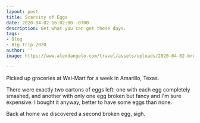 ```yaml
---
layout: post
title: Scarcity of Eggs
date: 2020-04-02 16:02:00 -0700
description: Get what you can get these days.
tags:
- Blog
- Big Trip 2020
author: ''
image: https://www.alexdangelo.com/travel/assets/uploads/2020-04-02-broken-eggs-amarillo-texas.jpg

---
```

Picked up groceries at Wal-Mart for a week in Amarillo, Texas. 

There were exactly two cartons of eggs left: one with each egg completely smashed, and another with only one egg broken but fancy and I'm sure expensive. I bought it anyway, better to have some eggs than none. 

Back at home we discovered a second broken egg, sigh.